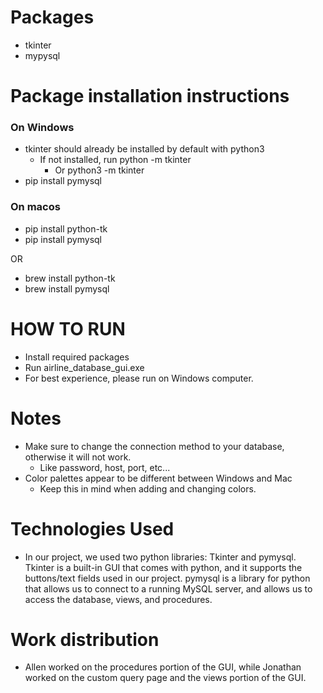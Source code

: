 # Packages
- tkinter
- mypysql

# Package installation instructions

### On Windows
- tkinter should already be installed by default with python3
    - If not installed, run python -m tkinter
        - Or python3 -m tkinter
- pip install pymysql

### On macos
- pip install python-tk
- pip install pymysql

OR

- brew install python-tk
- brew install pymysql

# HOW TO RUN
- Install required packages
- Run airline_database_gui.exe
- For best experience, please run on Windows computer.

# Notes
- Make sure to change the connection method to your database, otherwise it will not work.
    - Like password, host, port, etc...
- Color palettes appear to be different between Windows and Mac
    - Keep this in mind when adding and changing colors.

# Technologies Used
- In our project, we used two python libraries: Tkinter and pymysql. Tkinter is a built-in GUI that comes with python, and it supports the buttons/text fields used in our project. pymysql is a library for python that allows us to connect to a running MySQL server, and allows us to access the database, views, and procedures.

# Work distribution
- Allen worked on the procedures portion of the GUI, while Jonathan worked on the custom query page and the views portion of the GUI. 